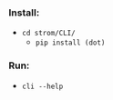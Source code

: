 ### Install:
  * ``` cd strom/CLI/ ```
    * ``` pip install (dot) ```
### Run:
  * ``` cli --help ```
